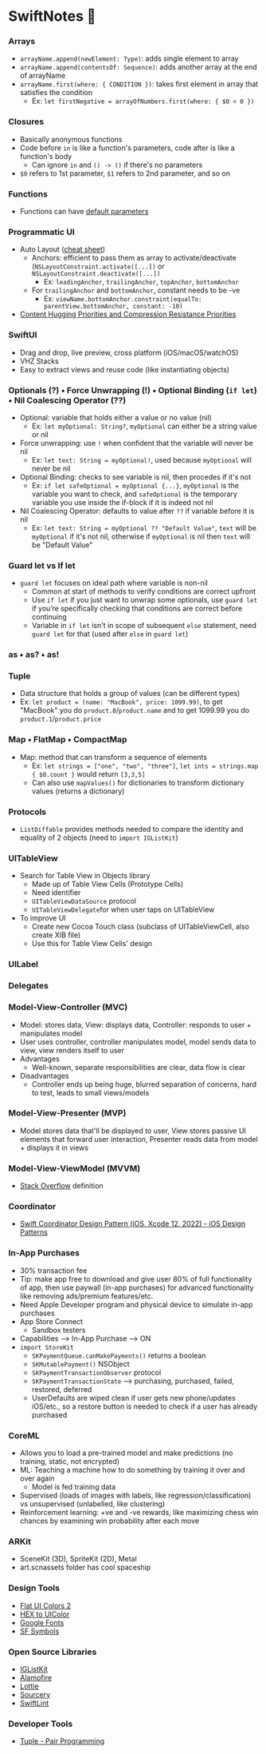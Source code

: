 # SwiftNotes 📱
### Arrays
- `arrayName.append(newElement: Type)`: adds single element to array
- `arrayName.append(contentsOf: Sequence)`: adds another array at the end of arrayName
- `arrayName.first(where: { CONDITION })`: takes first element in array that satisfies the condition
  - Ex: `let firstNegative = arrayOfNumbers.first(where: { $0 < 0 })`

### Closures
- Basically anonymous functions
- Code before `in` is like a function's parameters, code after is like a function's body
  - Can ignore `in` and `() -> ()` if there's no parameters
- `$0` refers to 1st parameter, `$1` refers to 2nd parameter, and so on 

### Functions
- Functions can have [default parameters](https://www.hackingwithswift.com/sixty/5/6/default-parameters)

### Programmatic UI
- Auto Layout ([cheat sheet](https://www.hackingwithswift.com/articles/140/the-auto-layout-cheat-sheet))
  - Anchors: efficient to pass them as array to activate/deactivate (`NSLayoutConstraint.activate([...])` or `NSLayoutConstraint.deactivate([...])`
    - Ex: `leadingAnchor`, `trailingAnchor`, `topAnchor`, `bottomAnchor`
  - For `trailingAnchor` and `bottomAnchor`, constant needs to be -ve
    - Ex: `viewName.bottomAnchor.constraint(equalTo: parentView.bottomAnchor, constant: -10)`
- [Content Hugging Priorities and Compression Resistance Priorities](https://medium.com/@dineshk1389/content-hugging-and-compression-resistance-in-ios-35a0e8f19118)

### SwiftUI
- Drag and drop, live preview, cross platform (iOS/macOS/watchOS)
- VHZ Stacks
- Easy to extract views and reuse code (like instantiating objects)

### Optionals (?) • Force Unwrapping (!) • Optional Binding (`if let`) • Nil Coalescing Operator (??)
- Optional: variable that holds either a value or no value (nil)
  - Ex: `let myOptional: String?`, `myOptional` can either be a string value or nil
- Force unwrapping: use `!` when confident that the variable will never be nil
  - Ex: `let text: String = myOptional!`, used because `myOptional` will never be nil
- Optional Binding: checks to see variable is nil, then procedes if it's not
  - Ex: `if let safeOptional = myOptional {...}`, `myOptional` is the variable you want to check, and `safeOptional` is the temporary variable you use inside the if-block if it is indeed not nil
- Nil Coalescing Operator: defaults to value after `??` if variable before it is nil
  - Ex: `let text: String = myOptional ?? "Default Value"`, `text` will be `myOptional` if it's not nil, otherwise if `myOptional` is nil then `text` will be "Default Value"

### Guard let vs If let
- `guard let` focuses on ideal path where variable is non-nil
  - Common at start of methods to verify conditions are correct upfront
  - Use `if let` if you just want to unwrap some optionals, use `guard let` if you’re specifically checking that conditions are correct before continuing
  - Variable in `if let` isn't in scope of subsequent `else` statement, need `guard let` for that (used after `else` in `guard let`)

### as • as? • as!

### Tuple
- Data structure that holds a group of values (can be different types)
- Ex: `let product = (name: "MacBook", price: 1099.99)`, to get "MacBook" you do `product.0`/`product.name` and to get 1099.99 you do `product.1`/`product.price`

### Map • FlatMap • CompactMap
- Map: method that can transform a sequence of elements
  - Ex: `let strings = ["one", "two", "three"]`, `let ints = strings.map { $0.count }` would return `[3,3,5]`
  - Can also use `mapValues()` for dictionaries to transform dictionary values (returns a dictionary)

### Protocols
- `ListDiffable` provides methods needed to compare the identity and equality of 2 objects (need to `import IGListKit`) 

### UITableView
- Search for Table View in Objects library
  - Made up of Table View Cells (Prototype Cells)
  - Need identifier
  - `UITableViewDataSource` protocol
  - `UITableViewDelegate`for when user taps on UITableView
- To improve UI
  - Create new Cocoa Touch class (subclass of UITableViewCell, also create XIB file)
  - Use this for Table View Cells' design

### UILabel

### Delegates

### Model-View-Controller (MVC)
- Model: stores data, View: displays data, Controller: responds to user + manipulates model
- User uses controller, controller manipulates model, model sends data to view, view renders itself to user
- Advantages
  - Well-known, separate responsibilities are clear, data flow is clear
- Disadvantages
  - Controller ends up being huge, blurred separation of concerns, hard to test, leads to small views/models

### Model-View-Presenter (MVP)
- Model stores data that'll be displayed to user, View stores passive UI elements that forward user interaction, Presenter reads data from model + displays it in views

### Model-View-ViewModel (MVVM)
- [Stack Overflow](https://stackoverflow.com/questions/5421874/basic-concepts-of-mvvm-what-should-a-viewmodel-do) definition


### Coordinator
- [Swift Coordinator Design Pattern (iOS, Xcode 12, 2022) - iOS Design Patterns](https://www.youtube.com/watch?v=SAZzcKvOvAE)

### In-App Purchases
- 30% transaction fee
- Tip: make app free to download and give user 80% of full functionality of app, then use paywall (in-app purchases) for advanced functionality like removing ads/premium features/etc.
- Need Apple Developer program and physical device to simulate in-app purchases
- App Store Connect
  - Sandbox testers
- Capabilities --> In-App Purchase --> ON
- `import StoreKit`
  - `SKPaymentQueue.canMakePayments()` returns a boolean
  - `SKMutablePayment()` NSObject
  - `SKPaymentTransactionObserver` protocol
  - `SKPaymentTransactionState` --> purchasing, purchased, failed, restored, deferred
  - UserDefaults are wiped clean if user gets new phone/updates iOS/etc., so a restore button is needed to check if a user has already purchased
  
### CoreML
- Allows you to load a pre-trained model and make predictions (no training, static, not encrypted)
- ML: Teaching a machine how to do something by training it over and over again
  - Model is fed training data
- Supervised (loads of images with labels, like regression/classification) vs unsupervised (unlabelled, like clustering)
- Reinforcement learning: +ve and -ve rewards, like maximizing chess win chances by examining win probability after each move

### ARKit
- SceneKit (3D), SpriteKit (2D), Metal
- art.scnassets folder has cool spaceship

### Design Tools
- [Flat UI Colors 2](https://flatuicolors.com/)
- [HEX to UIColor](https://www.uicolor.io/)
- [Google Fonts](https://fonts.google.com/)
- [SF Symbols](https://developer.apple.com/sf-symbols/)

### Open Source Libraries
- [IGListKit](https://github.com/Instagram/IGListKit)
- [Alamofire](https://github.com/Alamofire/Alamofire)
- [Lottie](https://github.com/airbnb/lottie-ios)
- [Sourcery](https://github.com/krzysztofzablocki/Sourcery)
- [SwiftLint](https://github.com/realm/SwiftLint)

### Developer Tools
- [Tuple - Pair Programming](https://tuple.app/pair-programming-guide/antipatterns)
